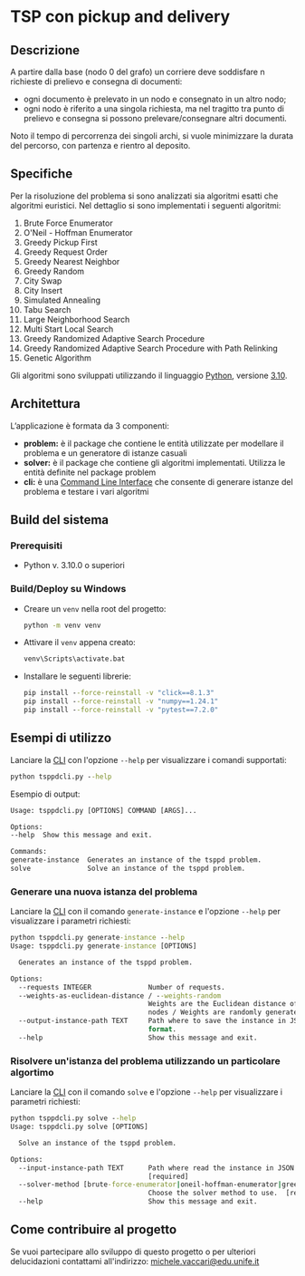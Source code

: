 # TSP con pickup and delivery

## Descrizione
A partire dalla base (nodo 0 del grafo) un corriere deve soddisfare n richieste di prelievo e consegna di documenti:
* ogni documento è prelevato in un nodo e consegnato in un altro nodo;
* ogni nodo è riferito a una singola richiesta, ma nel tragitto tra punto di prelievo e consegna si possono prelevare/consegnare altri documenti.

Noto il tempo di percorrenza dei singoli archi, si vuole minimizzare la durata del percorso, con partenza e rientro al deposito.

## Specifiche
Per la risoluzione del problema si sono analizzati sia algoritmi esatti che algoritmi euristici. Nel dettaglio si sono implementati i seguenti algoritmi:
1. Brute Force Enumerator
2. O'Neil - Hoffman Enumerator
3. Greedy Pickup First
4. Greedy Request Order
5. Greedy Nearest Neighbor
6. Greedy Random
7. City Swap
8. City Insert
9. Simulated Annealing
10. Tabu Search
11. Large Neighborhood Search
12. Multi Start Local Search
13. Greedy Randomized Adaptive Search Procedure
14. Greedy Randomized Adaptive Search Procedure with Path Relinking
15. Genetic Algorithm

Gli algoritmi sono sviluppati utilizzando il linguaggio [Python](https://www.python.org/), versione [3.10](https://docs.python.org/3.10/).

## Architettura
L’applicazione è formata da 3 componenti:
- **problem:** è il package che contiene le entità utilizzate per modellare il problema e un generatore di istanze casuali
- **solver:** è il package che contiene gli algoritmi implementati. Utilizza le entità definite nel package problem
- **cli:** è una [Command Line Interface](https://en.wikipedia.org/wiki/Command-line_interface) che consente di generare istanze del problema e testare i vari algoritmi

## Build del sistema

### Prerequisiti
* Python v. 3.10.0 o superiori

### Build/Deploy su Windows
* Creare un ```venv``` nella root del progetto:
    ```bat
    python -m venv venv
    ```
* Attivare il ```venv``` appena creato:
    ```bat
    venv\Scripts\activate.bat
    ```

* Installare le seguenti librerie:
    ```bat
    pip install --force-reinstall -v "click==8.1.3"
    pip install --force-reinstall -v "numpy==1.24.1"
    pip install --force-reinstall -v "pytest==7.2.0"
    ```

## Esempi di utilizzo
Lanciare la [CLI](src/tsppdcli.py) con l'opzione ```--help``` per visualizzare i comandi supportati:
```bat
python tsppdcli.py --help
```
Esempio di output:
```bat
Usage: tsppdcli.py [OPTIONS] COMMAND [ARGS]...

Options:
--help  Show this message and exit.

Commands:
generate-instance  Generates an instance of the tsppd problem.
solve              Solve an instance of the tsppd problem.
```

### Generare una nuova istanza del problema
Lanciare la [CLI](src/tsppdcli.py) con il comando ```generate-instance``` e l'opzione ```--help``` per visualizzare i parametri richiesti:
```bat
python tsppdcli.py generate-instance --help 
Usage: tsppdcli.py generate-instance [OPTIONS]

  Generates an instance of the tsppd problem.

Options:
  --requests INTEGER              Number of requests.
  --weights-as-euclidean-distance / --weights-random
                                  Weights are the Euclidean distance of the
                                  nodes / Weights are randomly generated.
  --output-instance-path TEXT     Path where to save the instance in JSON
                                  format.
  --help                          Show this message and exit.
```

### Risolvere un'istanza del problema utilizzando un particolare algortimo
Lanciare la [CLI](src/tsppdcli.py) con il comando ```solve``` e l'opzione ```--help``` per visualizzare i parametri richiesti:
```bat
python tsppdcli.py solve --help
Usage: tsppdcli.py solve [OPTIONS]

  Solve an instance of the tsppd problem.

Options:
  --input-instance-path TEXT      Path where read the instance in JSON format.
                                  [required]
  --solver-method [brute-force-enumerator|oneil-hoffman-enumerator|greedy-pickup-first|greedy-request-order|greedy-nearest-neighbor|greedy-random|city-swap|city-insert|simulated-annealing|tabu-search|large-neighborhood-search|multi-start-local-search|greedy-randomized-adaptive-search-procedure|greedy-randomized-adaptive-search-procedure-with-path-relinking|genetic-algorithm]
                                  Choose the solver method to use.  [required]
  --help                          Show this message and exit.
```

## Come contribuire al progetto
Se vuoi partecipare allo sviluppo di questo progetto o per ulteriori delucidazioni contattami all'indirizzo: [michele.vaccari@edu.unife.it](mailto:michele.vaccari@edu.unife.it)